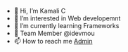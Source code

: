 - 👋 Hi, I’m Kamali C
- 👀 I’m interested in Web developemnt
- 🌱 I’m currently learning Frameworks
- 💞️ Team Member @idevmou
- 📫 How to reach me <a href="mailto:moulisankar2002@outlook.com">Admin</a>

<!---
kamali062002/kamali062002 is a ✨ special ✨ repository because its `README.md` (this file) appears on your GitHub profile.
You can click the Preview link to take a look at your changes.
--->
